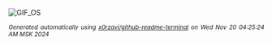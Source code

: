 <div align="justify">
<picture>
    <source media="(prefers-color-scheme: dark)" srcset="https://i.ibb.co/HnpdHz0/output-gif.gif">
    <source media="(prefers-color-scheme: light)" srcset="https://i.ibb.co/HnpdHz0/output-gif.gif">
    <img alt="GIF_OS" src="https://i.ibb.co/HnpdHz0/output-gif.gif">
</picture>

<sub><i>Generated automatically using [x0rzavi/github-readme-terminal](https://github.com/x0rzavi/github-readme-terminal) on Wed Nov 20 04:25:24 AM MSK 2024</i></sub>

</div>

<!-- Image deletion URL: https://ibb.co/PwzQ6hR/8259fb2fc784be5c9b028af3daacc8db -->